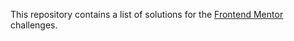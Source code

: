 This repository contains a list of solutions for the [Frontend Mentor](https://www.frontendmentor.io) challenges.
